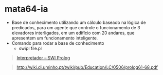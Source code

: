 # mata64-ia

- Base de conhecimento utilizando um cálculo baseado na
lógica de predicados, para um agente que controle o funcionamento de 3 elevadores interligados, em um edifício com 20 andares, que apresentem um funcionamento inteligente.
- Comando para rodar a base de conhecimento
	- swipl file.pl

> [Interpretador – SWI Prolog](http://www.swi-prolog.org/) 

> http://wiki.di.uminho.pt/twiki/pub/Education/LC/0506/prolog61-68.pdf
